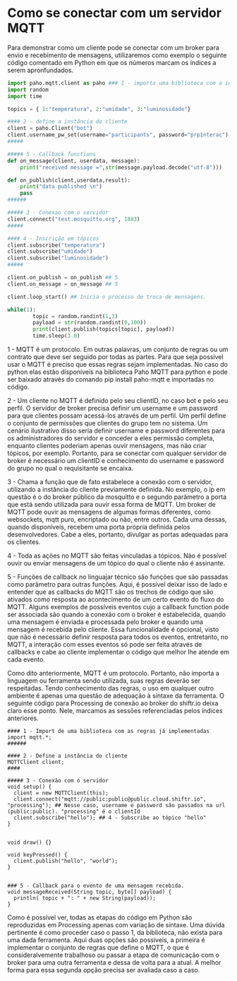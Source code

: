 # Como se conectar com um servidor MQTT

Para demonstrar como um cliente pode se conectar com um broker para envio e recebimento de mensagens, utilizaremos como exemplo o seguinte código comentado em Python em que os números marcam os índices a serem apronfundados.

```Python
import paho.mqtt.client as paho ### 1 - importa uma biblioteca com a implementação do protocolo
import random
import time

topics = { 1:"temperatura", 2:"umidade", 3:"luminosidade"}

#### 2 - define a instância do cliente
client = paho.Client("bot")
client.username_pw_set(username="participants", password="prp1nterac")
#####

##### 5 - Callback functions
def on_message(client, userdata, message):
    print("received message =",str(message.payload.decode("utf-8")))

def on_publish(client,userdata,result):
    print("data published \n")
    pass
######

##### 3 - Conexao com o servidor
client.connect("test.mosquitto.org", 1883)
#####

#### 4 - Inscrição em tópicos
client.subscribe("temperatura")
client.subscribe("umidade")
client.subscribe("luminosidade")
#####

client.on_publish = on_publish ## 5
client.on_message = on_message ## 5

client.loop_start() ## Inicia o processo de troca de mensagens.

while(1):
        topic = random.randint(1,3)
        payload = str(random.randint(0,100))
        print(client.publish(topics[topic], payload))
        time.sleep(3.0)
```

1 - MQTT é um protocolo. Em outras palavras, um conjunto de regras ou um contrato que deve ser seguido por todas as partes. Para que seja possível usar o MQTT é preciso que essas regras sejam implementadas. No caso do python elas estão disponíveis na biblioteca Paho MQTT para python e pode ser baixado através do comando pip install paho-mqtt e importadas no código.

2 - Um cliente no MQTT é definido pelo seu clientID, no caso bot e pelo seu perfil. O servidor de broker precisa definir um username e um password para que clientes possam acessá-los através de um perfil. Um perfil define o conjunto de permissões que clientes do grupo tem no sistema. Um cenário ilustrativo disso seria definir username e password diferentes para os administradores do servidor e conceder a eles permissão completa, enquanto clientes poderiam apenas ouvir mensagens, mas não criar tópicos, por exemplo.
Portanto, para se conectar com qualquer servidor de broker é necessário um clientID e conhecimento do username e password do grupo no qual o requisitante se encaixa.

3 - Chama a função que de fato estabelece a conexão com o servidor, utilizando a instância do cliente previamente definida. No exemplo, o ip em questão é o do broker público da mosquitto e o segundo parâmetro a porta que está sendo utilizada para ouvir essa forma de MQTT.
Um broker de MQTT pode ouvir as mensagens de algumas formas diferentes, como websockets, mqtt puro, encriptado ou não, entre outros. Cada uma dessas, quando disponíveis, recebem uma porta própria definida pelos desenvolvedores. Cabe a eles, portanto, divulgar as portas adequadas para os clientes.

4 - Toda as ações no MQTT são feitas vinculadas a tópicos. Não é possível ouvir ou enviar mensagens de um tópico do qual o cliente não é assinante.

5 - Funções de callback no linguajar técnico são funções que são passadas como parâmetro para outras funções. Aqui, é possível deixar isso de lado e entender que as callbacks do MQTT são os trechos de código que são ativados como resposta ao acontecimento de um certo evento do fluxo do MQTT. Alguns exemplos de possíveis eventos cujo a callback function pode ser associada são quando a conexão com o broker é estabelecida, quando uma mensagem é enviada e processada pelo broker e quando uma mensagem é recebida pelo cliente.
Essa funcionalidade é opcional, visto que não é necessário definir resposta para todos os eventos, entretanto, no MQTT, a interação com esses eventos só pode ser feita através de callbacks e cabe ao cliente implementar o código que melhor lhe atende em cada evento.

Como dito anteriormente, MQTT é um protocolo. Portanto, não importa a linguagem ou ferramenta sendo utilizada, suas regras deverão ser respeitadas. Tendo conhecimento das regras, o uso em qualquer outro ambiente é apenas uma questão de adequação à sintaxe da ferramenta. O seguinte código para Processing de conexão ao broker do shiftr.io deixa claro esse ponto. Nele, marcamos as sessões referenciadas pelos índices anteriores.

``` Processing
#### 1 - Import de uma biblioteca com as regras já implementadas 
import mqtt.*;
######

#### 2 - Define a instância do cliente
MQTTClient client;
####

##### 3 - Conexão com o servidor
void setup() {
  client = new MQTTClient(this);
  client.connect("mqtt://public:public@public.cloud.shiftr.io", "processing"); ## Nesse caso, username e password são passados na url (public:public). "processing" é o clientId
  client.subscribe("hello"); ## 4 - Subscribe ao tópico "hello"
}


void draw() {}

void keyPressed() {
  client.publish("hello", "world");
}


### 5 - Callback para o evento de uma mensagem recebida.
void messageReceived(String topic, byte[] payload) {
  println( topic + ": " + new String(payload));
}
```

Como é possível ver, todas as etapas do código em Python são reproduzidas em Processing apenas com variação de sintaxe.
Uma dúvida pertinente é como proceder caso o passo 1, da biblioteca, não exista para uma dada ferramenta. Aqui duas opções são possíveis, a primeira é implementar o conjunto de regras que define o MQTT, o que é consideralvemente trabalhoso ou passar a etapa de comunicação com o broker para uma outra ferramenta e dessa de volta para a atual. A melhor forma para essa segunda opção precisa ser avaliada caso a caso.
